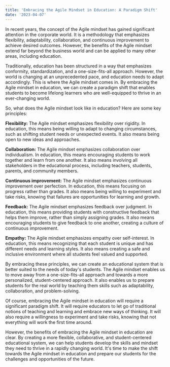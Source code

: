 ```yaml
---
title: 'Embracing the Agile Mindset in Education: A Paradigm Shift'
date: '2023-04-07'
---
```


In recent years, the concept of the Agile mindset has gained significant attention in the corporate world. It is a methodology that emphasizes flexibility, adaptability, collaboration, and continuous improvement to achieve desired outcomes. However, the benefits of the Agile mindset extend far beyond the business world and can be applied to many other areas, including education.

Traditionally, education has been structured in a way that emphasizes conformity, standardization, and a one-size-fits-all approach. However, the world is changing at an unprecedented pace, and education needs to adapt accordingly. This is where the Agile mindset comes in. By embracing the Agile mindset in education, we can create a paradigm shift that enables students to become lifelong learners who are well-equipped to thrive in an ever-changing world.

So, what does the Agile mindset look like in education? Here are some key principles:

**Flexibility:** The Agile mindset emphasizes flexibility over rigidity. In education, this means being willing to adapt to changing circumstances, such as shifting student needs or unexpected events. It also means being open to new ideas and approaches.

**Collaboration:** The Agile mindset emphasizes collaboration over individualism. In education, this means encouraging students to work together and learn from one another. It also means involving all stakeholders in the educational process, including teachers, students, parents, and community members.

**Continuous improvement:** The Agile mindset emphasizes continuous improvement over perfection. In education, this means focusing on progress rather than grades. It also means being willing to experiment and take risks, knowing that failures are opportunities for learning and growth.

**Feedback:** The Agile mindset emphasizes feedback over judgment. In education, this means providing students with constructive feedback that helps them improve, rather than simply assigning grades. It also means encouraging students to give feedback to one another, creating a culture of continuous improvement.

**Empathy:** The Agile mindset emphasizes empathy over self-interest. In education, this means recognizing that each student is unique and has different needs and learning styles. It also means creating a safe and inclusive environment where all students feel valued and supported.

By embracing these principles, we can create an educational system that is better suited to the needs of today's students. The Agile mindset enables us to move away from a one-size-fits-all approach and towards a more personalized, student-centered approach. It also enables us to prepare students for the real world by teaching them skills such as adaptability, collaboration, and problem-solving.

Of course, embracing the Agile mindset in education will require a significant paradigm shift. It will require educators to let go of traditional notions of teaching and learning and embrace new ways of thinking. It will also require a willingness to experiment and take risks, knowing that not everything will work the first time around.

However, the benefits of embracing the Agile mindset in education are clear. By creating a more flexible, collaborative, and student-centered educational system, we can help students develop the skills and mindset they need to thrive in a rapidly changing world. It's time to make the shift towards the Agile mindset in education and prepare our students for the challenges and opportunities of the future.